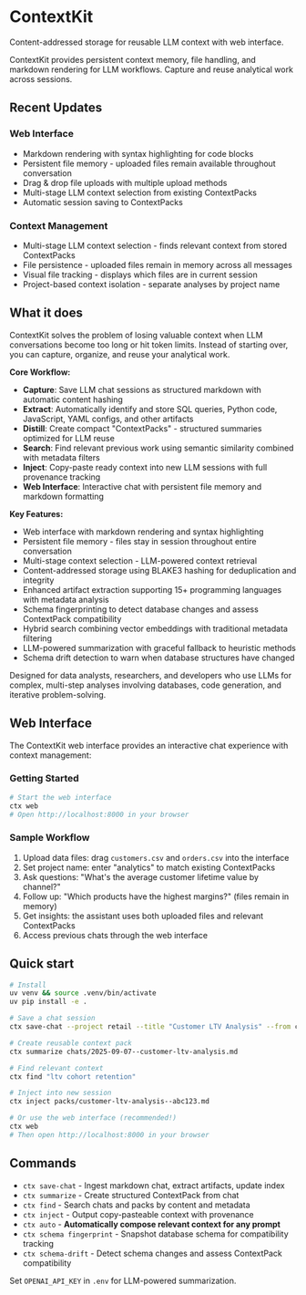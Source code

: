 # ContextKit

Content-addressed storage for reusable LLM context with web interface.

ContextKit provides persistent context memory, file handling, and markdown rendering for LLM workflows. Capture and reuse analytical work across sessions.

## Recent Updates

### Web Interface
- Markdown rendering with syntax highlighting for code blocks
- Persistent file memory - uploaded files remain available throughout conversation
- Drag & drop file uploads with multiple upload methods
- Multi-stage LLM context selection from existing ContextPacks
- Automatic session saving to ContextPacks

### Context Management
- Multi-stage LLM context selection - finds relevant context from stored ContextPacks
- File persistence - uploaded files remain in memory across all messages
- Visual file tracking - displays which files are in current session
- Project-based context isolation - separate analyses by project name

## What it does

ContextKit solves the problem of losing valuable context when LLM conversations become too long or hit token limits. Instead of starting over, you can capture, organize, and reuse your analytical work.

**Core Workflow:**
- **Capture**: Save LLM chat sessions as structured markdown with automatic content hashing
- **Extract**: Automatically identify and store SQL queries, Python code, JavaScript, YAML configs, and other artifacts
- **Distill**: Create compact "ContextPacks" - structured summaries optimized for LLM reuse
- **Search**: Find relevant previous work using semantic similarity combined with metadata filters
- **Inject**: Copy-paste ready context into new LLM sessions with full provenance tracking
- **Web Interface**: Interactive chat with persistent file memory and markdown formatting

**Key Features:**
- Web interface with markdown rendering and syntax highlighting
- Persistent file memory - files stay in session throughout entire conversation
- Multi-stage context selection - LLM-powered context retrieval
- Content-addressed storage using BLAKE3 hashing for deduplication and integrity
- Enhanced artifact extraction supporting 15+ programming languages with metadata analysis
- Schema fingerprinting to detect database changes and assess ContextPack compatibility
- Hybrid search combining vector embeddings with traditional metadata filtering
- LLM-powered summarization with graceful fallback to heuristic methods
- Schema drift detection to warn when database structures have changed

Designed for data analysts, researchers, and developers who use LLMs for complex, multi-step analyses involving databases, code generation, and iterative problem-solving.

## Web Interface

The ContextKit web interface provides an interactive chat experience with context management:

### Getting Started
```bash
# Start the web interface
ctx web
# Open http://localhost:8000 in your browser
```

### Sample Workflow
1. Upload data files: drag `customers.csv` and `orders.csv` into the interface
2. Set project name: enter "analytics" to match existing ContextPacks
3. Ask questions: "What's the average customer lifetime value by channel?"
4. Follow up: "Which products have the highest margins?" (files remain in memory)
5. Get insights: the assistant uses both uploaded files and relevant ContextPacks
6. Access previous chats through the web interface

## Quick start

```bash
# Install
uv venv && source .venv/bin/activate
uv pip install -e .

# Save a chat session
ctx save-chat --project retail --title "Customer LTV Analysis" --from chat.md

# Create reusable context pack
ctx summarize chats/2025-09-07--customer-ltv-analysis.md

# Find relevant context
ctx find "ltv cohort retention"

# Inject into new session
ctx inject packs/customer-ltv-analysis--abc123.md

# Or use the web interface (recommended!)
ctx web
# Then open http://localhost:8000 in your browser
```

## Commands

- `ctx save-chat` - Ingest markdown chat, extract artifacts, update index
- `ctx summarize` - Create structured ContextPack from chat
- `ctx find` - Search chats and packs by content and metadata
- `ctx inject` - Output copy-pasteable context with provenance
- `ctx auto` - **Automatically compose relevant context for any prompt**
- `ctx schema fingerprint` - Snapshot database schema for compatibility tracking
- `ctx schema-drift` - Detect schema changes and assess ContextPack compatibility

Set `OPENAI_API_KEY` in `.env` for LLM-powered summarization.
